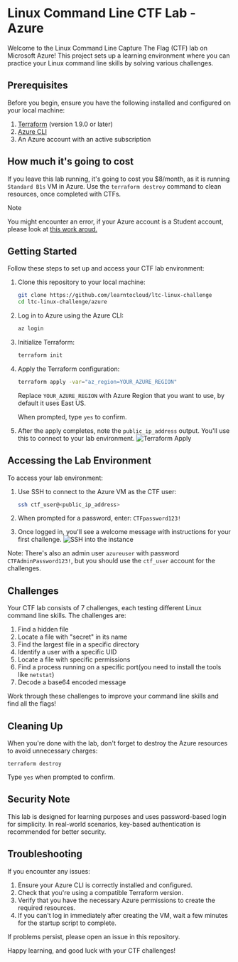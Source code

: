 # Linux Command Line CTF Lab - Azure

Welcome to the Linux Command Line Capture The Flag (CTF) lab on Microsoft Azure! This project sets up a learning environment where you can practice your Linux command line skills by solving various challenges.

## Prerequisites

Before you begin, ensure you have the following installed and configured on your local machine:

1. [Terraform](https://developer.hashicorp.com/terraform/install) (version 1.9.0 or later)
2. [Azure CLI](https://learn.microsoft.com/en-us/cli/azure/install-azure-cli)
3. An Azure account with an active subscription

## How much it's going to cost

If you leave this lab running, it's going to cost you $8/month, as it is running `Standard B1s` VM in Azure. Use the `terraform destroy` command to clean resources, once completed with CTFs.

> [!NOTE]  
> You might encounter an error, if your Azure account is a Student account, please look at [this work aroud.](https://github.com/g-now-zero/l2c-guides/blob/main/posts/ctf-azure-spot-instances-guide.md)

## Getting Started

Follow these steps to set up and access your CTF lab environment:

1. Clone this repository to your local machine:

    ``` sh
    git clone https://github.com/learntocloud/ltc-linux-challenge
    cd ltc-linux-challenge/azure
    ```

2. Log in to Azure using the Azure CLI:

    ``` sh
    az login
    ```

3. Initialize Terraform:

    ``` sh
    terraform init
    ```

4. Apply the Terraform configuration:

    ``` sh
    terraform apply -var="az_region=YOUR_AZURE_REGION"
   ```

   Replace `YOUR_AZURE_REGION` with Azure Region that you want to use, by default it uses East US.

   When prompted, type `yes` to confirm.

5. After the apply completes, note the `public_ip_address` output. You'll use this to connect to your lab environment.
![Terraform Apply](./images/terraform-apply.png)

## Accessing the Lab Environment

To access your lab environment:

1. Use SSH to connect to the Azure VM as the CTF user:

    ``` sh
    ssh ctf_user@<public_ip_address>
    ```

2. When prompted for a password, enter: `CTFpassword123!`
3. Once logged in, you'll see a welcome message with instructions for your first challenge.
![SSH into the instance](./images/ssh-screenshot.png)

Note: There's also an admin user `azureuser` with password `CTFAdminPassword123!`, but you should use the `ctf_user` account for the challenges.

## Challenges

Your CTF lab consists of 7 challenges, each testing different Linux command line skills. The challenges are:

1. Find a hidden file
2. Locate a file with "secret" in its name
3. Find the largest file in a specific directory
4. Identify a user with a specific UID
5. Locate a file with specific permissions
6. Find a process running on a specific port(you need to install the tools like `netstat`)
7. Decode a base64 encoded message

Work through these challenges to improve your command line skills and find all the flags!

## Cleaning Up

When you're done with the lab, don't forget to destroy the Azure resources to avoid unnecessary charges:

`terraform destroy`

Type `yes` when prompted to confirm.

## Security Note

This lab is designed for learning purposes and uses password-based login for simplicity. In real-world scenarios, key-based authentication is recommended for better security.

## Troubleshooting

If you encounter any issues:

1. Ensure your Azure CLI is correctly installed and configured.
2. Check that you're using a compatible Terraform version.
3. Verify that you have the necessary Azure permissions to create the required resources.
4. If you can't log in immediately after creating the VM, wait a few minutes for the startup script to complete.

If problems persist, please open an issue in this repository.

Happy learning, and good luck with your CTF challenges!
